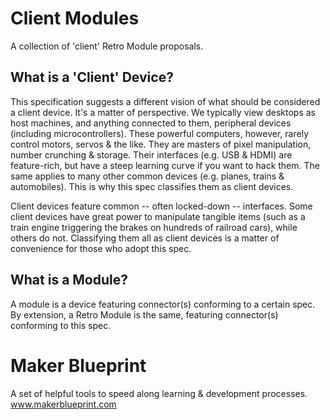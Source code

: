 Client Modules
==============
A collection of 'client' Retro Module proposals.

What is a 'Client' Device?
--------------------------
This specification suggests a different vision of what should be considered a
client device.
It's a matter of perspective. We typically view desktops as host machines, and
anything connected to them, peripheral devices (including microcontrollers).
These powerful computers, however, rarely control motors, servos & the like.
They are masters of pixel manipulation, number crunching & storage. Their
interfaces (e.g. USB & HDMI) are feature-rich, but have a steep learning curve
if you want to hack them. The same applies to many other common devices
(e.g. planes, trains & automobiles). This is why this spec classifies them as
client devices.

Client devices feature common -- often locked-down -- interfaces. Some client
devices have great power to manipulate tangible items (such as a train engine
triggering the brakes on hundreds of railroad cars), while others do not.
Classifying them all as client devices is a matter of convenience for those who
adopt this spec.

What is a Module?
-----------------
A module is a device featuring connector(s) conforming to a certain spec.
By extension, a Retro Module is the same, featuring connector(s) conforming
to this spec.

Maker Blueprint
===============
A set of helpful tools to speed along learning & development processes.
www.makerblueprint.com
